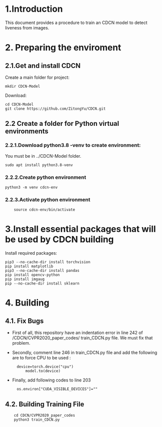 # 1.Introduction 

This document provides a procedure to train an CDCN model to detect liveness from images.

# 2. Preparing the enviroment 

## 2.1.Get and install CDCN
Create a main folder for project:
	
	mkdir CDCN-Model 

Download:  
	
	cd CDCN-Model 
	git clone https://github.com/ZitongYu/CDCN.git
    
 
## 2.2 Create a folder for Python virtual environments 
### 2.2.1.Download python3.8 -venv to create environment:
You must be in  ../CDCN-Model folder.   
   
   	sudo apt install python3.8-venv
    
### 2.2.2.Create python environment

	python3 -m venv cdcn-env

### 2.2.3.Activate python environment
 
    	source cdcn-env/bin/activate

    
# 3.Install essential packages that will be used by CDCN building

Install required packages:

	pip3 --no-cache-dir install torchvision
	pip install matplotlib
	pip3 --no-cache-dir install pandas
	pip install opencv-python
	pip install imgaug
	pip --no-cache-dir install sklearn
	
# 4. Building 
## 4.1. Fix Bugs 
- First of all, this repository have an indentation error in line 242 of /CDCN/CVPR2020_paper_codes/
train_CDCN.py file. We must fix that problem.
- Secondly, comment line 246 in train_CDCN.py file and add the following are to force CPU to be used :
	 	
		device=torch.device("cpu")
        	model.to(device)
	
- Finally, add following codes to line 203
	
		os.environ["CUDA_VISIBLE_DEVICES"]=""
		
## 4.2. Building Training File 

		cd CDCN/CVPR2020_paper_codes
		python3 train_CDCN.py
